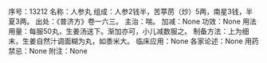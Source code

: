 序号：13212
名称：人参丸
组成：人参2钱半，苦葶苈（炒）5两，南星3钱，半夏3两。
出处：《普济方》卷一六三。
主治：喘。
加减：None
功效：None
用法用量：每服50丸，生姜汤送下。渐加亦可，小儿减数服之。
制备方法：上为细末，生姜自然汁调面糊为丸，如黍米大。
临床应用：None
各家论述：None
用药禁忌：None
附注：None
